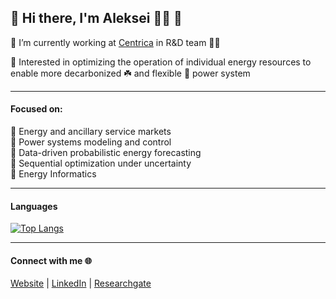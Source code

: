 
## :wave: Hi there, I'm Aleksei :man_technologist: :electric_plug:
 
:small_orange_diamond: I’m currently working at [Centrica](https://www.centrica.com/) in R&D team :man_scientist:

:small_orange_diamond: Interested in optimizing the operation of individual energy resources to enable more decarbonized :shamrock: and flexible :battery: power system

---

#### Focused on: 

 :small_orange_diamond: Energy and ancillary service markets \
 :small_orange_diamond: Power systems modeling and control \
 :small_orange_diamond: Data-driven probabilistic energy forecasting \
 :small_orange_diamond: Sequential optimization under uncertainty \
 :small_orange_diamond: Energy Informatics 

---

#### Languages

[![Top Langs](https://github-readme-stats.vercel.app/api/top-langs/?username=aleksei-mashlakov&layout=compact&hide=java,jupyter%20notebook)](https://github.com/anuraghazra/github-readme-stats)

---

#### Connect with me :globe_with_meridians:

[Website][website] | [LinkedIn][linkedin] | [Researchgate][researchgate]

<br />

[website]: https://aleksei-mashlakov.github.io/
[linkedin]: https://www.linkedin.com/in/mashlakov/
[researchgate]: https://www.researchgate.net/profile/Aleksei-Mashlakov
